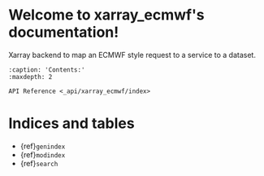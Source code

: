 # Welcome to xarray_ecmwf's documentation!

Xarray backend to map an ECMWF style request to a service to a dataset.

```{toctree}
:caption: 'Contents:'
:maxdepth: 2

API Reference <_api/xarray_ecmwf/index>
```

# Indices and tables

- {ref}`genindex`
- {ref}`modindex`
- {ref}`search`
